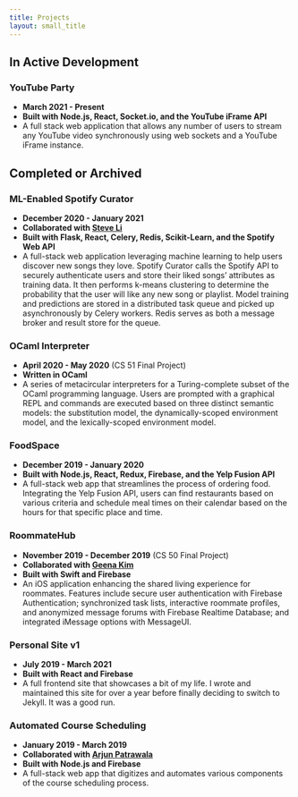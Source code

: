 ```yaml
---
title: Projects
layout: small_title
---
```


## In Active Development

### YouTube Party
- **March 2021 - Present**
- **Built with Node.js, React, Socket.io, and the YouTube iFrame API**
- A full stack web application that allows any number of users to stream any YouTube video synchronously using web sockets and a YouTube iFrame instance.

## Completed or Archived

### ML-Enabled Spotify Curator
- **December 2020 - January 2021**
- **Collaborated with [Steve Li](https://steve-li.com)**
- **Built with Flask, React, Celery, Redis, Scikit-Learn, and the Spotify Web API**
- A full-stack web application leveraging machine learning to help users discover new songs they love. Spotify Curator calls the Spotify API to securely authenticate users and store their liked songs’ attributes as training data. It then performs k-means clustering to determine the probability that the user will like any new song or playlist. Model training and predictions are stored in a distributed task queue and picked up asynchronously by Celery workers. Redis serves as both a message broker and result store for the queue.

### OCaml Interpreter
- **April 2020 - May 2020** (CS 51 Final Project)
- **Written in OCaml**
- A series of metacircular interpreters for a Turing-complete subset of the OCaml programming language. Users are prompted with a graphical REPL and commands are executed based on three distinct semantic models: the substitution model, the dynamically-scoped environment model, and the lexically-scoped environment model.

### FoodSpace
- **December 2019 - January 2020**
- **Built with Node.js, React, Redux, Firebase, and the Yelp Fusion API**
- A full-stack web app that streamlines the process of ordering food. Integrating the Yelp Fusion API, users can find restaurants based on various criteria and schedule meal times on their calendar based on the hours for that specific place and time.

### RoommateHub
- **November 2019 - December 2019** (CS 50 Final Project)
- **Collaborated with [Geena Kim](https://github.com/gnakim)**
- **Built with Swift and Firebase**
- An iOS application enhancing the shared living experience for roommates. Features include secure user authentication with Firebase Authentication; synchronized task lists, interactive roommate profiles, and anonymized message forums with Firebase Realtime Database; and integrated iMessage options with MessageUI.

### Personal Site v1
- **July 2019 - March 2021**
- **Built with React and Firebase**
- A full frontend site that showcases a bit of my life. I wrote and maintained this site for over a year before finally deciding to switch to Jekyll. It was a good run.

### Automated Course Scheduling
- **January 2019 - March 2019**
- **Collaborated with [Arjun Patrawala](https://github.com/arjunpat)**
- **Built with Node.js and Firebase**
- A full-stack web app that digitizes and automates various components of the course scheduling process.
